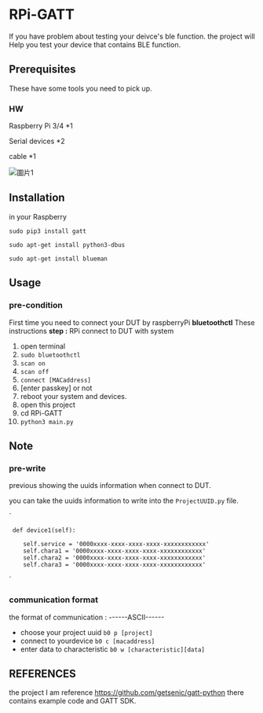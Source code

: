 # RPi-GATT
If you have problem about testing your deivce's ble function. the project will Help you test your device that contains BLE function.

## Prerequisites

These have some tools you need to pick up.

### HW
Raspberry Pi 3/4 *1

Serial devices *2

cable *1


![圖片1](https://user-images.githubusercontent.com/22633988/151558605-51e352b3-ac64-432d-9b29-118bb4ec9f77.png)


## Installation
in your Raspberry

`sudo pip3 install gatt`

`sudo apt-get install python3-dbus`

`sudo apt-get install blueman`

## Usage
### pre-condition

First time you need to connect your DUT by raspberryPi **bluetoothctl**
These instructions
**step :**
RPi connect to DUT with system
1. open terminal
2. `sudo bluetoothctl`
3. `scan on`
4. `scan off`
5. `connect [MACaddress]`
6. [enter passkey] or not
7. reboot your system and devices.
8. open this project 
9. cd RPi-GATT
10. `python3 main.py`

## Note

### pre-write

previous showing the uuids information when connect to DUT.

you can take the uuids information to write into the `ProjectUUID.py` file. 

`

     def device1(self):
     
        self.service = '0000xxxx-xxxx-xxxx-xxxx-xxxxxxxxxxxx'         
        self.chara1 = '0000xxxx-xxxx-xxxx-xxxx-xxxxxxxxxxxx'         
        self.chara2 = '0000xxxx-xxxx-xxxx-xxxx-xxxxxxxxxxxx'         
        self.chara3 = '0000xxxx-xxxx-xxxx-xxxx-xxxxxxxxxxxx'
        
`

### communication format

the format of communication :
------ASCII------
- choose your project uuid
       `b0 p [project]`
- connect to yourdevice
      `b0 c [macaddress]`
- enter data to characteristic
     `b0 w [characteristic][data]`


## REFERENCES
the project I am reference https://github.com/getsenic/gatt-python there contains example code and GATT SDK.

